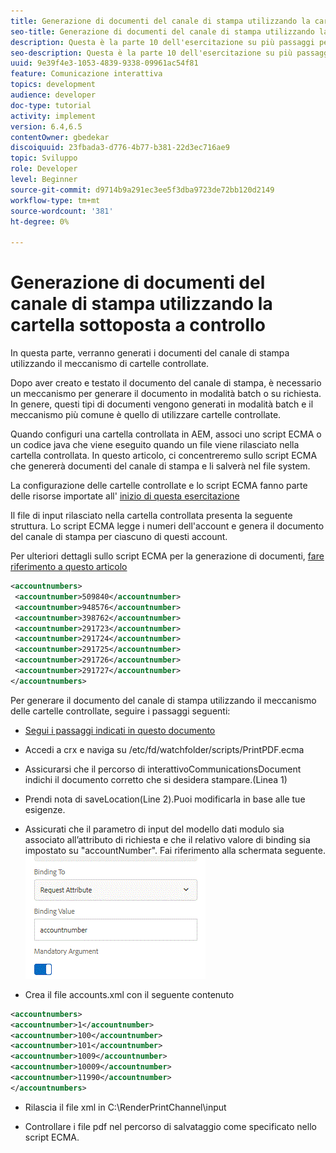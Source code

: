 ```yaml
---
title: Generazione di documenti del canale di stampa utilizzando la cartella sottoposta a controllo
seo-title: Generazione di documenti del canale di stampa utilizzando la cartella sottoposta a controllo
description: Questa è la parte 10 dell'esercitazione su più passaggi per creare il primo documento di comunicazione interattivo per il canale di stampa. In questa parte, verranno generati i documenti del canale di stampa utilizzando il meccanismo di cartelle controllate.
seo-description: Questa è la parte 10 dell'esercitazione su più passaggi per creare il primo documento di comunicazione interattivo per il canale di stampa. In questa parte, verranno generati i documenti del canale di stampa utilizzando il meccanismo di cartelle controllate.
uuid: 9e39f4e3-1053-4839-9338-09961ac54f81
feature: Comunicazione interattiva
topics: development
audience: developer
doc-type: tutorial
activity: implement
version: 6.4,6.5
contentOwner: gbedekar
discoiquuid: 23fbada3-d776-4b77-b381-22d3ec716ae9
topic: Sviluppo
role: Developer
level: Beginner
source-git-commit: d9714b9a291ec3ee5f3dba9723de72bb120d2149
workflow-type: tm+mt
source-wordcount: '381'
ht-degree: 0%

---
```



# Generazione di documenti del canale di stampa utilizzando la cartella sottoposta a controllo

In questa parte, verranno generati i documenti del canale di stampa utilizzando il meccanismo di cartelle controllate.

Dopo aver creato e testato il documento del canale di stampa, è necessario un meccanismo per generare il documento in modalità batch o su richiesta. In genere, questi tipi di documenti vengono generati in modalità batch e il meccanismo più comune è quello di utilizzare cartelle controllate.

Quando configuri una cartella controllata in AEM, associ uno script ECMA o un codice java che viene eseguito quando un file viene rilasciato nella cartella controllata. In questo articolo, ci concentreremo sullo script ECMA che genererà documenti del canale di stampa e li salverà nel file system.

La configurazione delle cartelle controllate e lo script ECMA fanno parte delle risorse importate all&#39; [inizio di questa esercitazione](introduction.md)

Il file di input rilasciato nella cartella controllata presenta la seguente struttura. Lo script ECMA legge i numeri dell&#39;account e genera il documento del canale di stampa per ciascuno di questi account.

Per ulteriori dettagli sullo script ECMA per la generazione di documenti, [fare riferimento a questo articolo](/help/forms/interactive-communications/generating-interactive-communications-print-document-using-api-tutorial-use.md)

```xml
<accountnumbers>
 <accountnumber>509840</accountnumber>
 <accountnumber>948576</accountnumber>
 <accountnumber>398762</accountnumber>
 <accountnumber>291723</accountnumber>
 <accountnumber>291724</accountnumber>
 <accountnumber>291725</accountnumber>
 <accountnumber>291726</accountnumber>
 <accountnumber>291727</accountnumber>
</accountnumbers>
```

Per generare il documento del canale di stampa utilizzando il meccanismo delle cartelle controllate, seguire i passaggi seguenti:

* [Segui i passaggi indicati in questo documento](/help/forms/adaptive-forms/service-user-tutorial-develop.md)

* Accedi a crx e naviga su /etc/fd/watchfolder/scripts/PrintPDF.ecma

* Assicurarsi che il percorso di interattivoCommunicationsDocument indichi il documento corretto che si desidera stampare.(Linea 1)
* Prendi nota di saveLocation(Line 2).Puoi modificarla in base alle tue esigenze.
* Assicurati che il parametro di input del modello dati modulo sia associato all’attributo di richiesta e che il relativo valore di binding sia impostato su &quot;accountNumber&quot;. Fai riferimento alla schermata seguente.
   ![richiesta](assets/requestattributeprintchannel.gif)

* Crea il file accounts.xml con il seguente contenuto

```xml
<accountnumbers>
<accountnumber>1</accountnumber>
<accountnumber>100</accountnumber>
<accountnumber>101</accountnumber>
<accountnumber>1009</accountnumber>
<accountnumber>10009</accountnumber>
<accountnumber>11990</accountnumber>
</accountnumbers>
```

* Rilascia il file xml in C:\RenderPrintChannel\input

* Controllare i file pdf nel percorso di salvataggio come specificato nello script ECMA.




